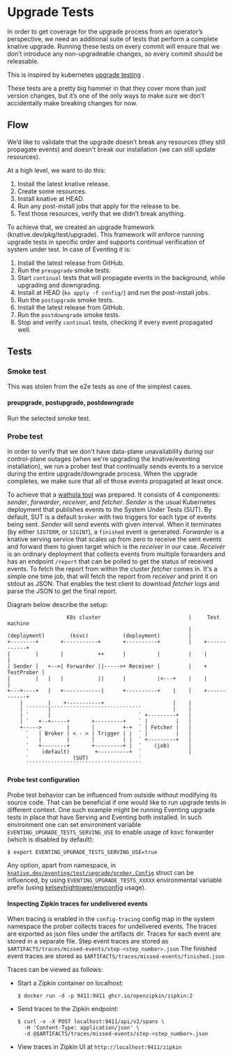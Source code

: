 # Upgrade Tests

In order to get coverage for the upgrade process from an operator’s perspective,
we need an additional suite of tests that perform a complete knative upgrade.
Running these tests on every commit will ensure that we don’t introduce any
non-upgradeable changes, so every commit should be releasable.

This is inspired by kubernetes
[upgrade testing](https://github.com/kubernetes/community/blob/master/contributors/devel/sig-testing/e2e-tests.md#version-skewed-and-upgrade-testing)
.

These tests are a pretty big hammer in that they cover more than just version
changes, but it’s one of the only ways to make sure we don’t accidentally make
breaking changes for now.

## Flow

We’d like to validate that the upgrade doesn’t break any resources (they still
propagate events) and doesn't break our installation (we can still update
resources).

At a high level, we want to do this:

1. Install the latest knative release.
1. Create some resources.
1. Install knative at HEAD.
1. Run any post-install jobs that apply for the release to be.
1. Test those resources, verify that we didn’t break anything.

To achieve that, we created an upgrade framework (knative.dev/pkg/test/upgrade).
This framework will enforce running upgrade tests in specific order and supports
continual verification of system under test. In case of Eventing it is:

1. Install the latest release from GitHub.
1. Run the `preupgrade` smoke tests.
1. Start `continual` tests that will propagate events in the background, while
   upgrading and downgrading.
1. Install at HEAD (`ko apply -f config/`) and run the post-install jobs.
1. Run the `postupgrade` smoke tests.
1. Install the latest release from GitHub.
1. Run the `postdowngrade` smoke tests.
1. Stop and verify `continual` tests, checking if every event propagated well.

## Tests

### Smoke test

This was stolen from the e2e tests as one of the simplest cases.

#### preupgrade, postupgrade, postdowngrade

Run the selected smoke test.

### Probe test

In order to verify that we don't have data-plane unavailability during our
control-plane outages (when we're upgrading the knative/eventing installation),
we run a prober test that continually sends events to a service during the
entire upgrade/downgrade process. When the upgrade completes, we make sure that
all of those events propagated at least once.

To achieve that
a [wathola tool](https://pkg.go.dev/knative.dev/eventing/test/upgrade/prober/wathola)
was prepared. It consists of 4 components: _sender_, _forwarder_, _receiver_,
and _fetcher_. _Sender_ is the usual Kubernetes deployment that publishes events
to the System Under Tests (SUT). By default, SUT is a default `broker`
with two triggers for each type of events being sent. _Sender_ will send events
with given interval. When it terminates (by either `SIGTERM`, or
`SIGINT`), a `finished` event is generated. _Forwarder_ is a knative serving
service that scales up from zero to receive the sent events and forward them to
given target which is the _receiver_ in our case. _Receiver_ is an ordinary
deployment that collects events from multiple forwarders and has an
endpoint `/report` that can be polled to get the status of received events. To
fetch the report from within the cluster _fetcher_ comes in. It's a simple one
time job, that will fetch the report from _receiver_ and print it on stdout as
JSON. That enables the test client to download _fetcher_ logs and parse the JSON
to get the final report.

Diagram below describe the setup:

```
                   K8s cluster                            |     Test machine
                                                          |
(deployment)        (ksvc)           (deployment)         |
+--------+       +-----------+       +----------+         |    +------------+
|        |       |           ++      |          |         |    |            |
| Sender |   +-->| Forwarder ||----->+ Receiver |         |    + TestProber |
|        |   |   |           ||      |          |<---+    |    |            |
+---+----+   |   +------------|      +----------+    |    |    +------------+
    |        |    +-----------+                      |    |
    | ```````|`````````````````````````````          |    |
    | `      |                            ` +---------+   |
    | `   +--+-----+       +---------+    ` |         |   |
    +----->        |       |         +-+  ` | Fetcher |   |
      `   | Broker | < - > | Trigger | |  ` |         |   |
      `   |        |       |         | |  ` +---------+   |
      `   +--------+       +---------+ |  `    (job)      |
      `    (default)        +----------+  `               |
      `              (SUT)                `
      `````````````````````````````````````
```

#### Probe test configuration

Probe test behavior can be influenced from outside without modifying its source
code. That can be beneficial if one would like to run upgrade tests in different
context. One such example might be running Eventing upgrade tests in place that
have Serving and Eventing both installed. In such environment one can set
environment variable `EVENTING_UPGRADE_TESTS_SERVING_USE` to enable usage of
ksvc forwarder (which is disabled by default):

```
$ export EVENTING_UPGRADE_TESTS_SERVING_USE=true
```

Any option, apart from namespace, in
[`knative.dev/eventing/test/upgrade/prober.Config`](https://github.com/knative/eventing/blob/022e281/test/upgrade/prober/prober.go#L52-L63)
struct can be influenced, by using `EVENTING_UPGRADE_TESTS_XXXXX` environmental
variable prefix (using
[kelseyhightower/envconfig](https://github.com/kelseyhightower/envconfig#usage)
usage).

#### Inspecting Zipkin traces for undelivered events

When tracing is enabled in the `config-tracing` config map in the system namespace
the prober collects traces for undelivered events. The traces are exported as json files
under the artifacts dir. Traces for each event are stored in a separate file.
Step event traces are stored as `$ARTIFACTS/traces/missed-events/step-<step_number>.json`
The finished event traces are stored as `$ARTIFACTS/traces/missed-events/finished.json`

Traces can be viewed as follows:
- Start a Zipkin container on localhost:
   ```
   $ docker run -d -p 9411:9411 ghcr.io/openzipkin/zipkin:2
   ```
- Send traces to the Zipkin endpoint:
   ```
   $ curl -v -X POST localhost:9411/api/v2/spans \
     -H 'Content-Type: application/json' \
     -d @$ARTIFACTS/traces/missed-events/step-<step_number>.json
   ```
- View traces in Zipkin UI at `http://localhost:9411/zipkin`
